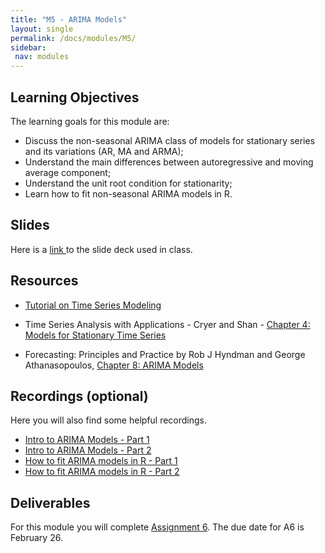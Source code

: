 ```yaml
---
title: "M5 - ARIMA Models"
layout: single
permalink: /docs/modules/M5/
sidebar:
 nav: modules
---
```


## Learning Objectives

The learning goals for this module are:

* Discuss the non-seasonal ARIMA class of models for stationary series and its variations (AR, MA and ARMA); <br>
* Understand the main differences between autoregressive and moving average component; <br>
* Understand the unit root condition for stationarity; <br>
* Learn how to fit non-seasonal ARIMA models in R. <br>

## Slides

Here is a <a href="/docs/modules/PPTS/TSA_S24_M5_StationaryModels.pdf" > link </a> to the slide deck used in class.


## Resources

* [Tutorial on Time Series Modeling](https://www.analyticsvidhya.com/blog/2015/12/complete-tutorial-time-series-modeling/)

*  Time Series Analysis with Applications - Cryer and Shan - <a href="/docs/modules/readings/M5_TSA-cryer-ch4.pdf" > Chapter 4: Models for Stationary Time Series </a> <br>

* Forecasting: Principles and Practice by Rob J Hyndman and George Athanasopoulos, [Chapter 8: ARIMA Models](https://otexts.com/fpp2/arima.html)

## Recordings (optional)

Here you will also find some helpful recordings.

* [Intro to ARIMA Models - Part 1](https://www.youtube.com/embed/LtWjs6QnlPU)  <br>
* [Intro to ARIMA Models - Part 2](https://www.youtube.com/embed/vAjHTreb8to) <br>
* [How to fit ARIMA models in R - Part 1](https://www.youtube.com/embed/NkMc39iZSnk) <br>
* [How to fit ARIMA models in R - Part 2](https://www.youtube.com/embed/oKXzo3fVe8s) 


## Deliverables

For this module you will complete [Assignment 6](). The due date for A6 is February 26.
